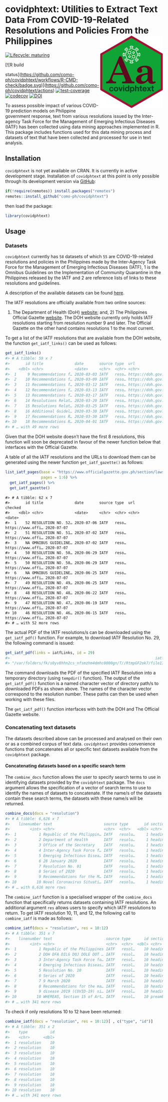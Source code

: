 
<!-- README.md is generated from README.Rmd. Please edit that file -->

# covidphtext: Utilities to Extract Text Data From COVID-19-Related Resolutions and Policies From the Philippines <img src="man/figures/covidphtext.png" width="200px" align="right" />

<!-- badges: start -->

[![Lifecycle:
maturing](https://img.shields.io/badge/lifecycle-maturing-blue.svg)](https://www.tidyverse.org/lifecycle/#maturing)
<!--- 
[![CRAN status](https://www.r-pkg.org/badges/version/covidphtext)](https://CRAN.R-project.org/package=covidphtext)
[![CRAN](https://img.shields.io/cran/l/covidphtext.svg)](https://CRAN.R-project.org/package=covidphtext)
[![CRAN](http://cranlogs.r-pkg.org/badges/covidphtext)]((https://CRAN.R-project.org/package=covidphtext))
[![CRAN](http://cranlogs.r-pkg.org/badges/grand-total/covidphtext)]((https://CRAN.R-project.org/package=covidphtext))
---> [![R build
status](https://github.com/como-ph/covidphtext/workflows/R-CMD-check/badge.svg)](https://github.com/como-ph/covidphtext/actions)
[![test-coverage](https://github.com/como-ph/covidphtext/workflows/test-coverage/badge.svg)](https://github.com/como-ph/covidphtext/actions?query=workflow%3Atest-coverage)
[![codecov](https://codecov.io/gh/como-ph/covidphtext/branch/master/graph/badge.svg)](https://codecov.io/gh/como-ph/covidphtext)
[![DOI](https://zenodo.org/badge/265376181.svg)](https://zenodo.org/badge/latestdoi/265376181)
<!-- badges: end -->

To assess possible impact of various COVID-19 prediction models on
Philippine government response, text from various resolutions issued by
the Inter-agency Task Force for the Management of Emerging Infectious
Diseases (IATF) has been collected using data mining approaches
implemented in R. This package includes functions used for this data
mining process and datasets of text that have been collected and
processed for use in text analysis.

## Installation

`covidphtext` is not yet available on CRAN. It is currently in active
development stage. Installation of `covidphtext` at this point is only
possible through its development version via
[GitHub](https://github.com/como-ph/covidphtext):

``` r
if(!require(remotes)) install.packages("remotes")
remotes::install_github("como-ph/covidphtext")
```

then load the package:

``` r
library(covidphtext)
```

## Usage

### Datasets

`covidphtext` currently has `58` datasets of which `55` are
COVID-19-related resolutions and policies in the Philippines made by the
Inter-Agency Task Force for the Management of Emerging Infectious
Diseases (IATF), 1 is the Omnibus Guidelines on the Implementation of
Community Quarantine in the Philippines released by the IATF and 2 are
reference lists of links to these resolutions and guidelines.

A description of the available datasets can be found
[here](https://como-ph.github.io/covidphtext/reference/index.html#section-datasets).

The IATF resolutions are officially available from two online sources:
1) The Department of Health (DoH)
[website](http://www.doh.gov.ph/COVID-19/IATF-Resolutions/); and, 2) The
Philippines Official Gazette
[website](https://www.officialgazette.gov.ph/section/laws/other-issuances/inter-agency-task-force-for-the-management-of-emerging-infectious-diseases-resolutions/).
The DOH website currently only holds IATF resolutions starting from
resolution number 9 and later. The Official Gazette on the other hand
contains resolutions 1 to the most current.

To get a list of the IATF resolutions that are available from the DOH
website, the function `get_iatf_links()` can be used as follows:

``` r
get_iatf_links()
#> # A tibble: 59 x 7
#>       id title              date       source type  url               checked   
#>    <dbl> <chr>              <date>     <chr>  <chr> <chr>             <date>    
#>  1     9 Recommendations f… 2020-03-03 IATF   reso… https://doh.gov.… 2020-07-14
#>  2    10 Recommendations f… 2020-03-09 IATF   reso… https://doh.gov.… 2020-07-14
#>  3    11 Recommendations f… 2020-03-12 IATF   reso… https://doh.gov.… 2020-07-14
#>  4    12 Recommendations f… 2020-03-13 IATF   reso… https://doh.gov.… 2020-07-14
#>  5    13 Recommendations f… 2020-03-17 IATF   reso… https://doh.gov.… 2020-07-14
#>  6    14 Resolutions Relat… 2020-03-20 IATF   reso… https://doh.gov.… 2020-07-14
#>  7    15 Resolutions Relat… 2020-03-25 IATF   reso… https://doh.gov.… 2020-07-14
#>  8    16 Additional Guidel… 2020-03-30 IATF   reso… https://doh.gov.… 2020-07-14
#>  9    17 Recommendations R… 2020-03-30 IATF   reso… https://doh.gov.… 2020-07-14
#> 10    18 Recommendations R… 2020-04-01 IATF   reso… https://doh.gov.… 2020-07-14
#> # … with 49 more rows
```

Given that the DOH website doesn’t have the first 8 resolutions, this
function will soon be deprecated in favour of the newer function below
that interfaces with the Official Gazette.

A table of all the IATF resolutions and the URLs to download them can be
generated using the newer function `get_iatf_gazette()` as follows:

``` r
list_iatf_pages(base = "https://www.officialgazette.gov.ph/section/laws/other-issuances/inter-agency-task-force-for-the-management-of-emerging-infectious-diseases-resolutions/", 
                pages = 1:6) %>%
  get_iatf_pages() %>%
  get_iatf_gazette()
```

    #> # A tibble: 62 x 7
    #>       id title              date       source type  url               checked   
    #>    <dbl> <chr>              <date>     <chr>  <chr> <chr>             <date>    
    #>  1    52 RESOLUTION NO. 52… 2020-07-06 IATF   reso… https://www.offi… 2020-07-07
    #>  2    51 RESOLUTION NO. 51… 2020-07-02 IATF   reso… https://www.offi… 2020-07-07
    #>  3    NA OMNIBUS GUIDELINE… 2020-07-02 IATF   reso… https://www.offi… 2020-07-07
    #>  4    50 RESOLUTION NO. 50… 2020-06-29 IATF   reso… https://www.offi… 2020-07-07
    #>  5    50 RESOLUTION NO. 50… 2020-06-29 IATF   reso… https://www.offi… 2020-07-07
    #>  6    NA OMNIBUS GUIDELINE… 2020-06-25 IATF   reso… https://www.offi… 2020-07-07
    #>  7    49 RESOLUTION NO. 49… 2020-06-25 IATF   reso… https://www.offi… 2020-07-07
    #>  8    48 RESOLUTION NO. 48… 2020-06-22 IATF   reso… https://www.offi… 2020-07-07
    #>  9    47 RESOLUTION NO. 47… 2020-06-19 IATF   reso… https://www.offi… 2020-07-07
    #> 10    46 RESOLUTION NO. 46… 2020-06-15 IATF   reso… https://www.offi… 2020-07-07
    #> # … with 52 more rows

The actual PDF of the IATF resolutions/s can be downloaded using the
`get_iatf_pdf()` function. For example, to download IATF Resolution
No. 29, the following command is issued:

``` r
get_iatf_pdf(links = iatfLinks, id = 29)
#>                                                                 iatfResolution29 
#> "/var/folders/fk/s0yv8hhn2cs_nfsmzhm4dmhc0000gn/T//RtmpGF2ok7/file170865ea5b270"
```

The command downloads the PDF of the specified IATF Resolution into a
temporary directory (using `tempdir()` function). The output of the
`get_iatf_pdf()` function is a named character vector of directory
path/s to downloaded PDFs as shown above. The names of the character
vector correspond to the resolution number. These paths can then be used
when working with these files.

The `get_iatf_pdf()` function interfaces with both the DOH and The
Official Gazette website.

### Concatenating text datasets

The datasets described above can be processed and analysed on their own
or as a combined corpus of text data. `covidphtext` provides convenience
functions that concatenates all or specific text datasets available from
the `covidphtext` package.

#### Concatenating datasets based on a specific search term

The `combine_docs` function allows the user to specify search terms to
use in identifying datasets provided by the `covidphtext` package. The
`docs` argument allows the specification of a vector of search terms to
use to identify the names of datasets to concatenate. If the name/s of
the datasets contain these search terms, the datasets with these name/s
will be returned.

``` r
combine_docs(docs = "resolution")
#> # A tibble: 6,626 x 7
#>    linenumber text                       source type       id section date      
#>         <int> <chr>                      <chr>  <chr>   <dbl> <chr>   <date>    
#>  1          1 Republic of the Philippin… IATF   resolu…     1 heading 2020-01-28
#>  2          2 Department of Health       IATF   resolu…     1 heading 2020-01-28
#>  3          3 Office of the Secretary    IATF   resolu…     1 heading 2020-01-28
#>  4          4 Inter-Agency Task Force f… IATF   resolu…     1 heading 2020-01-28
#>  5          5 Emerging Infectious Disea… IATF   resolu…     1 heading 2020-01-28
#>  6          6 28 January 2020            IATF   resolu…     1 heading 2020-01-28
#>  7          7 Resolution No. 01          IATF   resolu…     1 heading 2020-01-28
#>  8          8 Series of 2020             IATF   resolu…     1 heading 2020-01-28
#>  9          9 Recommendations for the M… IATF   resolu…     1 heading 2020-01-28
#> 10         10 Novel Coronavirus Situati… IATF   resolu…     1 heading 2020-01-28
#> # … with 6,616 more rows
```

The `combine_iatf` function is a specialised wrapper of the
`combine_docs` function that specifically returns datasets containing
IATF resolutions. An additional argument `res` allows users to specify
which IATF resolutions to return. To get IATF resolution 10, 11, and 12,
the following call to `combine_iatf` is made as follows:

``` r
combine_iatf(docs = "resolution", res = 10:12)
#> # A tibble: 351 x 7
#>    linenumber text                        source type      id section date      
#>         <int> <chr>                       <chr>  <chr>  <dbl> <chr>   <date>    
#>  1          1 Republic of the Philippines IATF   resol…    10 heading 2020-03-09
#>  2          2 DOH DFA DILG DOJ DOLE DOT … IATF   resol…    10 heading 2020-03-09
#>  3          3 Inter-Agency Task Force fo… IATF   resol…    10 heading 2020-03-09
#>  4          4 Emerging Infectious Diseas… IATF   resol…    10 heading 2020-03-09
#>  5          5 Resolution No. 10           IATF   resol…    10 heading 2020-03-09
#>  6          6 Series of 2020              IATF   resol…    10 heading 2020-03-09
#>  7          7 9 March 2020                IATF   resol…    10 heading 2020-03-09
#>  8          8 Recommendations for the ma… IATF   resol…    10 heading 2020-03-09
#>  9          9 disease 2019 (COVID-19) si… IATF   resol…    10 heading 2020-03-09
#> 10         10 WHEREAS, Section 15 of Art… IATF   resol…    10 preamb… 2020-03-09
#> # … with 341 more rows
```

To check if only resolutions 10 to 12 have been returned:

``` r
combine_iatf(docs = "resolution", res = 10:12)[ , c("type", "id")]
#> # A tibble: 351 x 2
#>    type          id
#>    <chr>      <dbl>
#>  1 resolution    10
#>  2 resolution    10
#>  3 resolution    10
#>  4 resolution    10
#>  5 resolution    10
#>  6 resolution    10
#>  7 resolution    10
#>  8 resolution    10
#>  9 resolution    10
#> 10 resolution    10
#> # … with 341 more rows
```
